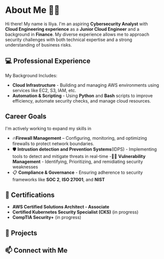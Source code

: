 # About Me  👨‍💻


Hi there! My name is Iliya. I'm an aspiring **Cybersecurity Analyst** with **Cloud Engineering experience** as a **Junior Cloud Engineer** and a background in **Finance**. My diverse experience allows me to approach security challenges with both technical expertise and a strong understanding of business risks. 



## 💻 Professional Experience
My Background Includes: 
- **Cloud Infrastructure** - Building and managing AWS environments using services like EC2, S3, IAM, etc.
- **Automation & Scripting** - Using **Python** and **Bash** scripts to improve efficiency, automate security checks, and manage cloud resources.


## Career Goals 
I'm actively working to expand my skills in 
- 🔥**Firewall Management** – Configuring, monitoring, and optimizing firewalls to protect network boundaries. 
-  🛡️ **Intrustion detection and Prevention Systems**(IDPS) - Implementing tools to detect and mitigate threats in real-time
-🕵️‍♂️ **Vulnerability Management** - Identifying, Prioritizing, and remidiating security weaknesses
- 📋 **Compliance & Governance** - Ensuring adherence to security frameworks like **SOC 2**, **ISO 27001**, and **NIST**

## 📜 Certifications
- **AWS Certified Solutions Architect - Associate**
- **Certified Kubernetes Security Specialist (CKS)** (in progress)
- **CompTIA Security+** (in progress)

## 🚀 Projects




## 📫 Connect with Me
